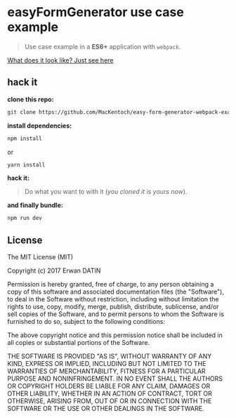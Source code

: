 # easyFormGenerator use case example



> Use case example in a **ES6+** application with `webpack`.

[What does it look like? Just see here](https://mackentoch.github.io/easy-form-generator-webpack-example/)

## hack it

**clone this repo:**

```bash
git clone https://github.com/MacKentoch/easy-form-generator-webpack-example.git
```

**install dependencies:**
```bash
npm install
```

or 

```bash
yarn install
```

**hack it:**

> Do what you want to with it (*you cloned it is yours now*).

**and finally bundle:**

```bash
npm run dev
```


## License

The MIT License (MIT)

Copyright (c) 2017 Erwan DATIN

Permission is hereby granted, free of charge, to any person obtaining a copy
of this software and associated documentation files (the "Software"), to deal
in the Software without restriction, including without limitation the rights
to use, copy, modify, merge, publish, distribute, sublicense, and/or sell
copies of the Software, and to permit persons to whom the Software is
furnished to do so, subject to the following conditions:

The above copyright notice and this permission notice shall be included in
all copies or substantial portions of the Software.

THE SOFTWARE IS PROVIDED "AS IS", WITHOUT WARRANTY OF ANY KIND, EXPRESS OR
IMPLIED, INCLUDING BUT NOT LIMITED TO THE WARRANTIES OF MERCHANTABILITY,
FITNESS FOR A PARTICULAR PURPOSE AND NONINFRINGEMENT. IN NO EVENT SHALL THE
AUTHORS OR COPYRIGHT HOLDERS BE LIABLE FOR ANY CLAIM, DAMAGES OR OTHER
LIABILITY, WHETHER IN AN ACTION OF CONTRACT, TORT OR OTHERWISE, ARISING FROM,
OUT OF OR IN CONNECTION WITH THE SOFTWARE OR THE USE OR OTHER DEALINGS IN
THE SOFTWARE.
